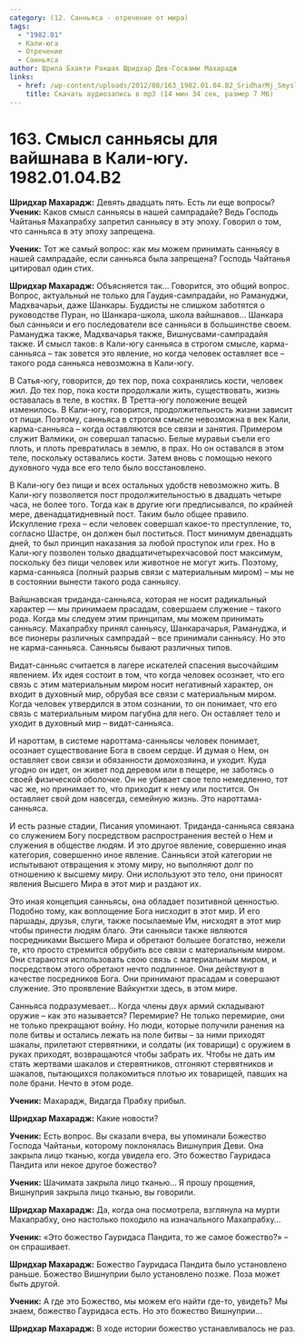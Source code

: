 ```yaml
---
category: (12. Санньяса - отречение от мира)
tags:
  - "1982.01"
  - Кали-юга
  - Отречение
  - Санньяса
author: Шрила Бхакти Ракшак Шридхар Дев-Госвами Махарадж
links:
  - href: /wp-content/uploads/2012/08/163_1982.01.04.B2_SridharMj_Smysl_sannyasy_dlya_vayshnava_v_Kali-yugu.mp3
    title: Скачать аудиозапись в mp3 (14 мин 34 сек, размер 7 Мб)
---
```


# 163. Смысл санньясы для вайшнава в Кали-югу. 1982.01.04.B2

**Шридхар Махарадж:** Девять двадцать пять. Есть ли еще вопросы?\
**Ученик:** Каков смысл санньясы в нашей сампрадайе? Ведь Господь Чайтанья Махапрабху запретил санньясу в эту эпоху. Говорил о том, что санньяса в эту эпоху запрещена.

**Ученик:** Тот же самый вопрос: как мы можем принимать санньясу в нашей сампрадайе, если санньяса была запрещена? Господь Чайтанья цитировал один стих.

**Шридхар Махарадж:** Объясняется так… Говорится, это общий вопрос. Вопрос, актуальный не только для Гаудия-сампрадайи, но Рамануджи, Мадхвачарьи, даже Шанкары. Буддисты не слишком заботятся о руководстве Пуран, но Шанкара-школа, школа вайшнавов… Шанкара был санньяси и его последователи все санньяси в большинстве своем. Рамануджа также, Мадхвачарья также, Вишнусвами-сампрадайя также. И смысл таков: в Кали-югу санньяса в строгом смысле, карма-санньяса – так зовется это явление, но когда человек оставляет все – такого рода санньяса невозможна в Кали-югу.

В Сатья-югу, говорится, до тех пор, пока сохранялись кости, человек жил. До тех пор, пока кости продолжали жить, существовать, жизнь оставалась в теле, в костях. В Третта-югу положение вещей изменилось. В Кали-югу, говорится, продолжительность жизни зависит от пищи. Поэтому, санньяса в строгом смысле невозможна в век Кали, карма-санньяса – когда оставляются все связи и занятия. Примером служит Валмики, он совершал тапасью. Белые муравьи съели его плоть, и плоть превратилась в землю, в прах. Но он оставался в этом теле, поскольку оставались кости. Затем вновь с помощью некого духовного чуда все его тело было восстановлено.

В Кали-югу без пищи и всех остальных удобств невозможно жить. В Кали-югу позволяется пост продолжительностью в двадцать четыре часа, не более того. Тогда как в другие юги предписывался, по крайней мере, двенадцатидневный пост. Таким было общее правило. Искупление греха – если человек совершал какое-то преступление, то, согласно Шастре, он должен был поститься. Пост минимум двенадцать дней, то был принцип наказания за любой проступок или грех. Но в Кали-югу позволен только двадцатичетырехчасовой пост максимум, поскольку без пищи человек или животное не могут жить. Поэтому, карма-санньяса (полный разрыв связи с материальным миром) – мы не в состоянии вынести такого рода санньясу.

Вайшнавская триданда-санньяса, которая не носит радикальный характер — мы принимаем прасадам, совершаем служение – такого рода. Когда мы следуем этим принципам, мы можем принимать санньясу. Махапрабху принял санньясу, Шанкарачарья, Рамануджа, и все пионеры различных сампрадай – все принимали санньясу. Но это не карма-санньяса. Санньясы бывают различных типов.

Видат-санньяс считается в лагере искателей спасения высочайшим явлением. Их идея состоит в том, что когда человек осознает, что его связь с этим материальным миром носит негативный характер, он входит в духовный мир, обрубая все связи с материальным миром. Когда человек утвердился в этом сознании, то он понимает, что его связь с материальным миром пагубна для него. Он оставляет тело и уходит в духовный мир – видат-санньяса.

И нароттам, в системе нароттама-санньясы человек понимает, осознает существование Бога в своем сердце. И думая о Нем, он оставляет свои связи и обязанности домохозяина, и уходит. Куда угодно он идет, он живет под деревом или в пещере, не заботясь о своей физической оболочке. Он не убивает свое тело немедленно, тот час же, но принимает то, что приходит к нему или постится. Он оставляет свой дом навсегда, семейную жизнь. Это нароттама-санньяса.

И есть разные стадии, Писания упоминают. Триданда-санньяса связана со служением Богу посредством распространения вестей о Нем и служения в обществе людям. И это другое явление, совершенно иная категория, совершенно иное явление. Санньяси этой категории не испытывают отвращения к этому миру, но выполняют долг по отношению к высшему миру. Они используют это тело, они приносят явления Высшего Мира в этот мир и раздают их.

Это иная концепция санньясы, она обладает позитивной ценностью. Подобно тому, как воплощение Бога нисходит в этот мир. И его паршады, друзья, слуги, также посылаемые Им, нисходят в этот мир чтобы принести людям благо. Эти санньяси также являются посредниками Высшего Мира и обретают большее богатство, нежели те, кто просто стремится обрубить все связи с материальным миром. Они стараются использовать свою связь с материальным миром, и посредством этого обретают нечто подлинное. Они действуют в качестве посредников Бога. Они принимают прасадам и совершают служение. Это проявление Вайкунтхи здесь, в этом мире.

Санньяса подразумевает… Когда члены двух армий складывают оружие – как это называется? Перемирие? Не только перемирие, они не только прекращают войну. Но люди, которые получили ранения на поле битвы и остались лежать на поле битвы – за ними приходят шакалы, прилетают стервятники, и солдаты (их товарищи) с оружием в руках приходят, возвращаются чтобы забрать их. Чтобы не дать им стать жертвами шакалов и стервятников, отгоняют стервятников и шакалов, пытающихся полакомиться плотью их товарищей, павших на поле брани. Нечто в этом роде.

**Ученик:** Махарадж, Видагда Прабху прибыл.

**Шридхар Махарадж:** Какие новости?

**Ученик:** Есть вопрос. Вы сказали вчера, вы упоминали Божество Господа Чайтаньи, которому поклонялась Вишнуприя Деви. Она закрыла лицо тканью, когда увидела его. Это божество Гауридаса Пандита или некое другое божество?

**Ученик:** Шачимата закрыла лицо тканью… Я прошу прощения, Вишнуприя закрыла лицо тканью, вы говорили.

**Шридхар Махарадж:** Да, когда она посмотрела, взглянула на мурти Махапрабху, оно настолько походило на изначального Махапрабху…

**Ученик:** «Это божество Гауридаса Пандита, то же самое божество?» – он спрашивает.

**Шридхар Махарадж:** Божество Гауридаса Пандита было установлено раньше. Божество Вишнуприи было установлено позже. Поза может быть другой.

**Ученик:** А где это Божество, мы можем его найти где-то, увидеть? Мы знаем, божество Гауридаса есть. Но это божество Вишнуприи…

**Шридхар Махарадж:** В ходе истории божество устанавливалось не раз.

